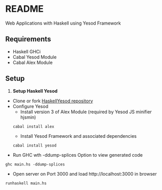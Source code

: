 README
============

Web Applications with Haskell using Yesod Framework


Requirements
-------

* Haskell GHCi
* Cabal Yesod Module
* Cabal Alex Module


Setup
-------

1. **Setup Haskell Yesod**
  * Clone or fork [HaskellYesod repository](https://github.com/ltfschoen/HaskellYesod)
  * Configure Yesod
    - Install version 3 of Alex Module (required by Yesod JS minifier hjsmin)
    ```
    cabal install alex
    ```
    - Install Yesod Framework and associated dependencies
    ```
    cabal install yesod
    ```
  * Run GHC wth -ddump-splices Option to view generated code
  ```
  ghc main.hs -ddump-splices
  ```
  * Open server on Port 3000 and load http://localhost:3000 in browser
  ```
  runhaskell main.hs
  ```